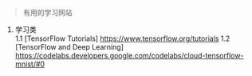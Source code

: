 > 有用的学习网站  
1. 学习类  
	1.1 [TensorFlow Tutorials]  https://www.tensorflow.org/tutorials
	1.2 [TensorFlow and Deep Learning] https://codelabs.developers.google.com/codelabs/cloud-tensorflow-mnist/#0
